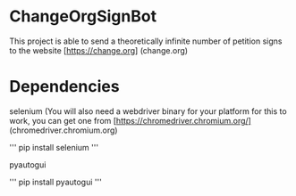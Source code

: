 # ChangeOrgSignBot

This project is able to send a theoretically infinite number of petition signs to the website [https://change.org] (change.org)

# Dependencies 
 
selenium (You will also need a webdriver binary for your platform for this to work, you can get one from [https://chromedriver.chromium.org/] (chromedriver.chromium.org)

'''
pip install selenium
'''

pyautogui

'''
pip install pyautogui
'''
